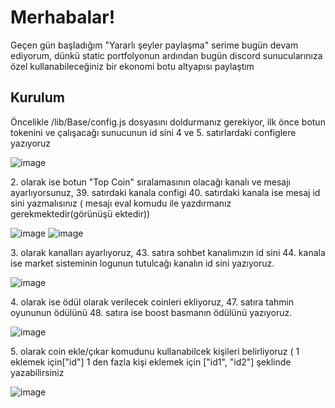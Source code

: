 <h1>Merhabalar!</h1>
<p>Geçen gün başladığım "Yararlı şeyler paylaşma" serime bugün devam ediyorum, dünkü static portfolyonun ardından bugün discord sunucularınıza özel kullanabileceğiniz bir ekonomi botu altyapısı paylaştım</p>

<h2>Kurulum</h2> 

<p>Öncelikle /lib/Base/config.js dosyasını doldurmanız gerekiyor, ilk önce botun tokenini ve çalışacağı sunucunun id sini 4 ve 5. satırlardaki configlere yazıyoruz</p>

![image](https://cdn.discordapp.com/attachments/392407913140060190/1009098338609660054/token_ve_sunucu_id.png)

<p>2. olarak ise botun "Top Coin" sıralamasının olacağı kanalı ve mesajı ayarlıyorsunuz, 39. satırdaki kanala configi 40. satırdaki kanala ise mesaj id sini yazmalısınız ( mesajı eval komudu ile yazdırmanız gerekmektedir(görünüşü ektedir))</p> 

![image](https://cdn.discordapp.com/attachments/392407913140060190/1009101355006312539/topmessage2.png)
![image](https://cdn.discordapp.com/attachments/392407913140060190/1009100396188422244/top_message.png)

<p>3. olarak kanalları ayarlıyoruz, 43. satıra sohbet kanalımızın id sini 44. kanala ise market sisteminin logunun tutulcağı kanalın id sini yazıyoruz.</p>

![image](https://cdn.discordapp.com/attachments/392407913140060190/1009101647240245409/Ekran_goruntusu_2022-08-16_170913.png)

<p>4. olarak ise ödül olarak verilecek coinleri ekliyoruz, 47. satıra tahmin oyununun ödülünü 48. satıra ise boost basmanın ödülünü yazıyoruz.</p>

![image](https://cdn.discordapp.com/attachments/392407913140060190/1009102986024337518/rewards.png)

<p>5. olarak coin ekle/çıkar komudunu kullanabilcek kişileri belirliyoruz ( 1 eklemek için["id"] 1 den fazla kişi eklemek için ["id1", "id2"] şeklinde yazabilirsiniz</p>

![image](https://cdn.discordapp.com/attachments/392407913140060190/1009103689052602480/ekleckar.png)
